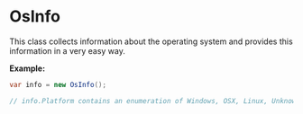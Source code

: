 ﻿# OsInfo

This class collects information about the operating system and provides this information in a very easy way.

**Example:**

```C#
var info = new OsInfo();

// info.Platform contains an enumeration of Windows, OSX, Linux, Unknown
```

